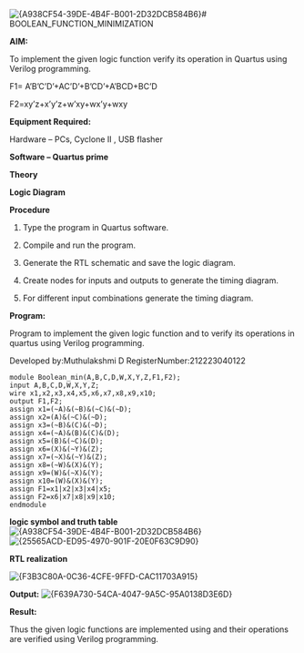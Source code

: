 ![{A938CF54-39DE-4B4F-B001-2D32DCB584B6}](https://github.com/user-attachments/assets/3f62cd10-66a3-4b74-bca1-882e87f7beda)# BOOLEAN_FUNCTION_MINIMIZATION

**AIM:**

To implement the given logic function verify its operation in Quartus using Verilog programming.

F1= A’B’C’D’+AC’D’+B’CD’+A’BCD+BC’D 

F2=xy’z+x’y’z+w’xy+wx’y+wxy

**Equipment Required:**

Hardware – PCs, Cyclone II , USB flasher

**Software – Quartus prime**

**Theory**

**Logic Diagram**

**Procedure**

1.	Type the program in Quartus software.

2.	Compile and run the program.

3.	Generate the RTL schematic and save the logic diagram.

4.	Create nodes for inputs and outputs to generate the timing diagram.

5.	For different input combinations generate the timing diagram.


**Program:**

Program to implement the given logic function and to verify its operations in quartus using Verilog programming. 

Developed by:Muthulakshmi D
RegisterNumber:212223040122
```
module Boolean_min(A,B,C,D,W,X,Y,Z,F1,F2);
input A,B,C,D,W,X,Y,Z;
wire x1,x2,x3,x4,x5,x6,x7,x8,x9,x10;
output F1,F2;
assign x1=(~A)&(~B)&(~C)&(~D);
assign x2=(A)&(~C)&(~D);
assign x3=(~B)&(C)&(~D);
assign x4=(~A)&(B)&(C)&(D);
assign x5=(B)&(~C)&(D);
assign x6=(X)&(~Y)&(Z);
assign x7=(~X)&(~Y)&(Z);
assign x8=(~W)&(X)&(Y);
assign x9=(W)&(~X)&(Y);
assign x10=(W)&(X)&(Y);
assign F1=x1|x2|x3|x4|x5;
assign F2=x6|x7|x8|x9|x10;
endmodule
```
**logic symbol and truth table**
![{A938CF54-39DE-4B4F-B001-2D32DCB584B6}](https://github.com/user-attachments/assets/003ece39-e191-4e01-88bd-164cd8e734a4)
![{25565ACD-ED95-4970-901F-20E0F63C9D90}](https://github.com/user-attachments/assets/30ffc492-5d4f-4341-8743-e99e6f61bd77)

**RTL realization**

![{F3B3C80A-0C36-4CFE-9FFD-CAC11703A915}](https://github.com/user-attachments/assets/5be29395-3423-43c2-bd7d-8798806b2102)

**Output:**
![{F639A730-54CA-4047-9A5C-95A0138D3E6D}](https://github.com/user-attachments/assets/98cc5e53-fe23-4222-bb50-2d4788ce9479)


**Result:**

Thus the given logic functions are implemented using and their operations are verified using Verilog programming.

